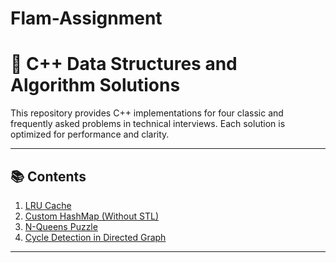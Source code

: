 # Flam-Assignment

# 🚀 C++ Data Structures and Algorithm Solutions

This repository provides C++ implementations for four classic and frequently asked problems in technical interviews. Each solution is optimized for performance and clarity.

---

## 📚 Contents

1. [LRU Cache](#1-lru-cache)
2. [Custom HashMap (Without STL)](#2-custom-hashmap-without-stl)
3. [N-Queens Puzzle](#3-n-queens-puzzle)
4. [Cycle Detection in Directed Graph](#4-cycle-detection-in-directed-graph)

---

